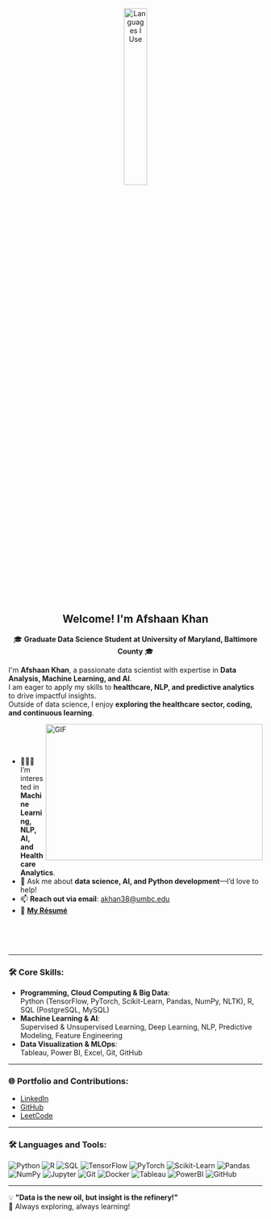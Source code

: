 <p align="center"><img width="30%" src="https://github.com/alansmathew/alansmathew/raw/master/lang.gif" alt="Languages I Use" /></p>

<h2 align="center">Welcome! I'm Afshaan Khan</h2>

<p align='center'>
  🎓 <strong>Graduate Data Science Student at University of Maryland, Baltimore County</strong> 🎓<br/>

  I'm **Afshaan Khan**, a passionate data scientist with expertise in **Data Analysis, Machine Learning, and AI**.  
  I am eager to apply my skills to **healthcare, NLP, and predictive analytics** to drive impactful insights.  
  Outside of data science, I enjoy **exploring the healthcare sector, coding, and continuous learning**.

  <img align="right" alt="GIF" src="./assets/img/sun.gif?raw=true" width="430" height="270" />
  
<br/>
<br/>
<br/>

- 👨🏽‍💻 I’m interested in **Machine Learning, NLP, AI, and Healthcare Analytics**.
- 💬 Ask me about **data science, AI, and Python development**—I’d love to help!
- 📫 **Reach out via email**: [akhan38@umbc.edu](mailto:akhan38@umbc.edu)
- 📝 **[My Résumé]([https://www.datascienceportfol.io/akhan38])**  

<br/>
<br/>
<br/>
</p>

---

### 🛠 Core Skills:
- **Programming, Cloud Computing & Big Data**:  
  Python (TensorFlow, PyTorch, Scikit-Learn, Pandas, NumPy, NLTK), R, SQL (PostgreSQL, MySQL)  
- **Machine Learning & AI**:  
  Supervised & Unsupervised Learning, Deep Learning, NLP, Predictive Modeling, Feature Engineering  
- **Data Visualization & MLOps**:  
  Tableau, Power BI, Excel, Git, GitHub  

---

### 🌐 Portfolio and Contributions:
- [LinkedIn](https://www.linkedin.com/in/afshaankhan/)
- [GitHub](https://github.com/afshaankhan)
- [LeetCode](https://leetcode.com/afshaankhan/)

---

### 🛠 Languages and Tools:
![Python](https://img.shields.io/badge/python-3670A0?style=for-the-badge&logo=python&logoColor=ffdd54)
![R](https://img.shields.io/badge/r-%23276DC3.svg?style=for-the-badge&logo=r&logoColor=white)
![SQL](https://img.shields.io/badge/SQL-4479A1.svg?style=for-the-badge&logo=sql&logoColor=white)
![TensorFlow](https://img.shields.io/badge/TensorFlow-%23FF6F00.svg?style=for-the-badge&logo=TensorFlow&logoColor=white)
![PyTorch](https://img.shields.io/badge/PyTorch-%23EE4C2C.svg?style=for-the-badge&logo=PyTorch&logoColor=white)
![Scikit-Learn](https://img.shields.io/badge/scikit_learn-%23F7931E.svg?style=for-the-badge&logo=scikit-learn&logoColor=white)
![Pandas](https://img.shields.io/badge/pandas-%23150458.svg?style=for-the-badge&logo=pandas&logoColor=white)
![NumPy](https://img.shields.io/badge/numpy-%23013243.svg?style=for-the-badge&logo=numpy&logoColor=white)
![Jupyter](https://img.shields.io/badge/Jupyter-%23F37626.svg?style=for-the-badge&logo=Jupyter&logoColor=white)
![Git](https://img.shields.io/badge/git-%23F05033.svg?style=for-the-badge&logo=git&logoColor=white)
![Docker](https://img.shields.io/badge/Docker-2496ED.svg?style=for-the-badge&logo=docker&logoColor=white)
![Tableau](https://img.shields.io/badge/Tableau-E97627.svg?style=for-the-badge&logo=tableau&logoColor=white)
![PowerBI](https://img.shields.io/badge/PowerBI-F2C811.svg?style=for-the-badge&logo=powerbi&logoColor=white)
![GitHub](https://img.shields.io/badge/GitHub-181717.svg?style=for-the-badge&logo=github&logoColor=white)

---

💡 **"Data is the new oil, but insight is the refinery!"**  
🚀 Always exploring, always learning!  

